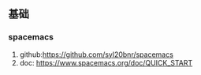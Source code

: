 ## 基础
### spacemacs
1. github:https://github.com/syl20bnr/spacemacs
2. doc: https://www.spacemacs.org/doc/QUICK_START

